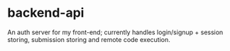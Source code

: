 # backend-api
An auth server for my front-end; currently handles login/signup + session storing, submission storing and remote code execution.


